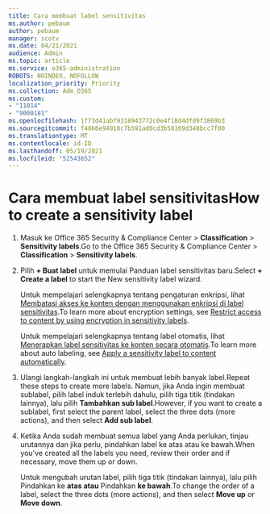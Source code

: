 ```yaml
---
title: Cara membuat label sensitivitas
ms.author: pebaum
author: pebaum
manager: scotv
ms.date: 04/21/2021
audience: Admin
ms.topic: article
ms.service: o365-administration
ROBOTS: NOINDEX, NOFOLLOW
localization_priority: Priority
ms.collection: Adm_O365
ms.custom:
- "11014"
- "9000181"
ms.openlocfilehash: 1f73d41abf9318943772c0e4f18d4dfd9f3869b3
ms.sourcegitcommit: f4866e94918c7b591ad0cd3b58169d340bcc7f00
ms.translationtype: MT
ms.contentlocale: id-ID
ms.lasthandoff: 05/19/2021
ms.locfileid: "52543652"
---
```

# <a name="how-to-create-a-sensitivity-label"></a><span data-ttu-id="c2190-102">Cara membuat label sensitivitas</span><span class="sxs-lookup"><span data-stu-id="c2190-102">How to create a sensitivity label</span></span>

1. <span data-ttu-id="c2190-103">Masuk ke Office 365 Security & Compliance Center > **Classification**  >  **Sensitivity labels**.</span><span class="sxs-lookup"><span data-stu-id="c2190-103">Go to the Office 365 Security & Compliance Center > **Classification** > **Sensitivity labels**.</span></span>

1. <span data-ttu-id="c2190-104">Pilih **+ Buat label** untuk memulai Panduan label sensitivitas baru.</span><span class="sxs-lookup"><span data-stu-id="c2190-104">Select **+ Create a label** to start the New sensitivity label wizard.</span></span>

    <span data-ttu-id="c2190-105">Untuk mempelajari selengkapnya tentang pengaturan enkripsi, lihat [Membatasi akses ke konten dengan menggunakan enkripsi di label sensitivitas](https://go.microsoft.com/fwlink/?linkid=2106331).</span><span class="sxs-lookup"><span data-stu-id="c2190-105">To learn more about encryption settings, see [Restrict access to content by using encryption in sensitivity labels](https://go.microsoft.com/fwlink/?linkid=2106331).</span></span>

    <span data-ttu-id="c2190-106">Untuk mempelajari selengkapnya tentang label otomatis, lihat [Menerapkan label sensitivitas ke konten secara otomatis](https://go.microsoft.com/fwlink/?linkid=2105837).</span><span class="sxs-lookup"><span data-stu-id="c2190-106">To learn more about auto labeling, see [Apply a sensitivity label to content automatically](https://go.microsoft.com/fwlink/?linkid=2105837).</span></span>

1. <span data-ttu-id="c2190-107">Ulangi langkah-langkah ini untuk membuat lebih banyak label.</span><span class="sxs-lookup"><span data-stu-id="c2190-107">Repeat these steps to create more labels.</span></span> <span data-ttu-id="c2190-108">Namun, jika Anda ingin membuat sublabel, pilih label induk terlebih dahulu, pilih tiga titik (tindakan lainnya), lalu pilih **Tambahkan sub label**.</span><span class="sxs-lookup"><span data-stu-id="c2190-108">However, if you want to create a sublabel, first select the parent label, select the three dots (more actions), and then select **Add sub label**.</span></span>

1. <span data-ttu-id="c2190-109">Ketika Anda sudah membuat semua label yang Anda perlukan, tinjau urutannya dan jika perlu, pindahkan label ke atas atau ke bawah.</span><span class="sxs-lookup"><span data-stu-id="c2190-109">When you've created all the labels you need, review their order and if necessary, move them up or down.</span></span> 
    
    <span data-ttu-id="c2190-110">Untuk mengubah urutan label, pilih tiga titik (tindakan lainnya), lalu pilih Pindahkan ke **atas atau** Pindahkan **ke bawah**.</span><span class="sxs-lookup"><span data-stu-id="c2190-110">To change the order of a label, select the three dots (more actions), and then select **Move up** or **Move down**.</span></span>
